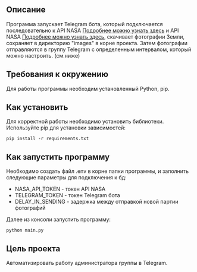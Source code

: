 ## Описание

Программа запускает Telegram бота, который подключается последовательно к API NASA [Подробнее можно узнать здесь](https://api.nasa.gov/) и 
API NASA [Подробнее можно узнать здесь](https://docs.spacexdata.com/), скачивает фотографии Земли, сохраняет в директорию "images" в корне проекта.
Затем фотографии отправляются в группу Telegram с определенным интервалом, который можно настроить. (см.ниже)

## Требования к окружению

Для работы программы необходим установленный Python, pip.


## Как установить

Для корректной работы необходимо установить библиотеки.
Используйте pip для установки зависимостей:

```
pip install -r requirements.txt
```

## Как запустить программу

Необходимо создать файл .env в корне папки программы, и заполнить следующие параметры для подключения к бд:

- NASA_API_TOKEN - токен API NASA
- TELEGRAM_TOKEN - токен Telegram бота
- DELAY_IN_SENDING - задержка между отправкой новой партии фотографий

Далее из консоли запустить программу:

```
python main.py
```

## Цель проекта

Автоматизировать работу администратора группы в Telegram.

